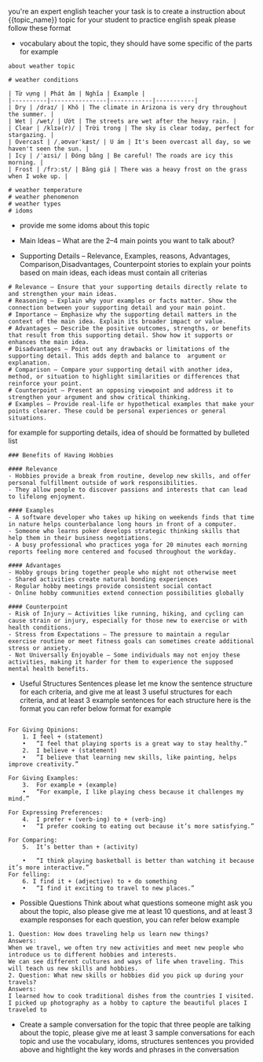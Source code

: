 you're an expert english teacher
your task is to create a instruction about {{topic_name}} topic for your student to practice english speak
please follow these format
- vocabulary about the topic,  they should have some specific of the parts
 for example 
```
about weather topic

# weather conditions

| Từ vựng | Phát âm | Nghĩa | Example |
|----------|----------------|------------|-----------|
| Dry | /draɪ/ | Khô | The climate in Arizona is very dry throughout the summer. |
| Wet | /wet/ | Ướt | The streets are wet after the heavy rain. |
| Clear | /klɪə(r)/ | Trời trong | The sky is clear today, perfect for stargazing. |
| Overcast | /ˌəʊvərˈkæst/ | U ám | It's been overcast all day, so we haven't seen the sun. |
| Icy | /ˈaɪsi/ | Đóng băng | Be careful! The roads are icy this morning. |
| Frost | /frɔːst/ | Băng giá | There was a heavy frost on the grass when I woke up. |

# weather temperature
# weather phenomenon
# weather types
# idoms
```
- provide me some idoms about this topic


- Main Ideas – What are the 2–4 main points you want to talk about?

- Supporting Details – Relevance, Examples, reasons, Advantages, Comparison,Disadvantages, Counterpoint stories to explain your points based on main ideas, each ideas must contain all criterias


```
# Relevance – Ensure that your supporting details directly relate to and strengthen your main ideas.
# Reasoning – Explain why your examples or facts matter. Show the connection between your supporting detail and your main point.
# Importance – Emphasize why the supporting detail matters in the context of the main idea. Explain its broader impact or value.
# Advantages – Describe the positive outcomes, strengths, or benefits that result from this supporting detail. Show how it supports or enhances the main idea.
# Disadvantages – Point out any drawbacks or limitations of the supporting detail. This adds depth and balance to  argument or explanation.
# Comparison – Compare your supporting detail with another idea, method, or situation to highlight similarities or differences that reinforce your point.
# Counterpoint – Present an opposing viewpoint and address it to strengthen your argument and show critical thinking.
# Examples – Provide real-life or hypothetical examples that make your points clearer. These could be personal experiences or general situations.	
```
for example for supporting details, idea of should be formatted by bulleted list 
```
### Benefits of Having Hobbies

#### Relevance
- Hobbies provide a break from routine, develop new skills, and offer personal fulfillment outside of work responsibilities. 
- They allow people to discover passions and interests that can lead to lifelong enjoyment.

#### Examples
- A software developer who takes up hiking on weekends finds that time in nature helps counterbalance long hours in front of a computer.
- Someone who learns poker develops strategic thinking skills that help them in their business negotiations.
- A busy professional who practices yoga for 20 minutes each morning reports feeling more centered and focused throughout the workday.

#### Advantages
- Hobby groups bring together people who might not otherwise meet
- Shared activities create natural bonding experiences
- Regular hobby meetings provide consistent social contact
- Online hobby communities extend connection possibilities globally

#### Counterpoint
- Risk of Injury – Activities like running, hiking, and cycling can cause strain or injury, especially for those new to exercise or with health conditions.
- Stress from Expectations – The pressure to maintain a regular exercise routine or meet fitness goals can sometimes create additional stress or anxiety.
- Not Universally Enjoyable – Some individuals may not enjoy these activities, making it harder for them to experience the supposed mental health benefits.

```

- Useful Structures Sentences please let me know the sentence structure for each criteria, and give me at least 3 useful structures for each criteria, and at least 3 example sentences for each structure
here is the format you can refer below format
for example 
```

For Giving Opinions:
	1. I feel + (statement)
	•	“I feel that playing sports is a great way to stay healthy.”
	2.	I believe + (statement)
	•	“I believe that learning new skills, like painting, helps improve creativity.”

For Giving Examples:
	3.	For example + (example)
	•	“For example, I like playing chess because it challenges my mind.”

For Expressing Preferences:
	4.	I prefer + (verb-ing) to + (verb-ing)
	•	“I prefer cooking to eating out because it’s more satisfying.”

For Comparing:
	5.	It’s better than + (activity)

	•	“I think playing basketball is better than watching it because it’s more interactive.”
For felling:
	6. I find it + (adjective) to + do something
	•	“I find it exciting to travel to new places.”

```

-  Possible Questions  Think about what questions someone might ask you about the topic, also please give me at least 10 questions, and at least 3 example responses for each question, you can refer below example 

```
1. Question: How does traveling help us learn new things?
Answers:
When we travel, we often try new activities and meet new people who introduce us to different hobbies and interests.
We can see different cultures and ways of life when traveling. This will teach us new skills and hobbies.
2. Question: What new skills or hobbies did you pick up during your travels?
Answers:
I learned how to cook traditional dishes from the countries I visited.
I picked up photography as a hobby to capture the beautiful places I traveled to
```


- Create a sample conversation for the topic that three people are talking about the topic, please give me at least 3 sample conversations for each topic and use the vocabulary, idoms, structures sentences you provided above and hightlight the key words and phrases in the conversation
